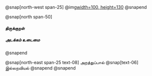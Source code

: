 
@snap[north-west span-25]
@img[width=100, height=130](assets/img/thirukkural-logo2.png)
@snapend

@snap[north span-50]

<h4 id="title"> திருக்குறள் </h4>

##### அடக்கம் உடைமை
@snapend

@snap[north-east span-25 text-08]
அறத்துப்பால்
@snap[text-06]
இல்லறவியல்
@snapend
@snapend